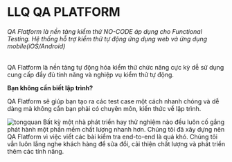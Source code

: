 # LLQ QA PLATFORM
###### QA Flatform là nền tảng kiểm thử NO-CODE áp dụng cho Functional Testing. Hệ thống hỗ trợ kiểm thử tự động ứng dụng web và ứng dụng mobile(iOS/Android)

QA Flatform là nền tảng tự động hóa kiểm thử chức năng cực kỳ dễ sử dụng cung cấp đầy đủ tính năng và nghiệp vụ kiểm thử tự động. 

**Bạn không cần biết lập trình?**

QA Flatform sẽ giúp bạn tạo ra các test case một cách nhanh chóng và dễ dàng mà không cần bạn phải có chuyên môn, kiến thức về lập trình.

![tongquan](https://raw.githubusercontent.com/quynh-dn/QA-Platform/72a5b2c729ea9b777edba4a2cf0c7387557f12f8/helptotest_qaplatform1.png)
Bất kỳ một nhà phát triển hay thử nghiệm nào đều luôn cố gắng phát hành một phần mềm chất lượng nhanh hơn. Chúng tôi đã xây dựng nên QA Flatform vì việc viết các bài kiểm tra end-to-end là quá khó. Chúng tôi vẫn luôn lắng nghe khách hàng để sửa đổi, cải thiện chất lượng và phát triển thêm các tính năng.
